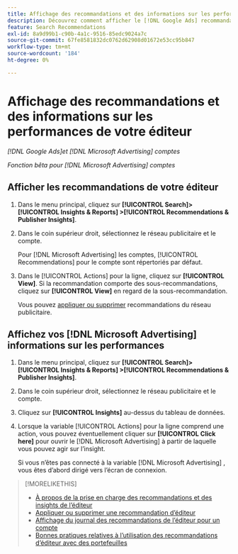 ```yaml
---
title: Affichage des recommandations et des informations sur les performances de l’éditeur
description: Découvrez comment afficher le [!DNL Google Ads] recommandations et [!DNL Microsoft Advertising] informations de performances de vos comptes réseau publicitaire.
feature: Search Recommendations
exl-id: 8a9d99b1-c90b-4a1c-9516-85edc9024a7c
source-git-commit: 67fe8581832dc0762d62908d01672e53cc95b847
workflow-type: tm+mt
source-wordcount: '184'
ht-degree: 0%

---
```


# Affichage des recommandations et des informations sur les performances de votre éditeur

*[!DNL Google Ads]et [!DNL Microsoft Advertising] comptes*

*Fonction bêta pour [!DNL Microsoft Advertising] comptes*

## Afficher les recommandations de votre éditeur

1. Dans le menu principal, cliquez sur **[!UICONTROL Search]> [!UICONTROL Insights & Reports] >[!UICONTROL Recommendations & Publisher Insights]**.

1. Dans le coin supérieur droit, sélectionnez le réseau publicitaire et le compte.

   Pour [!DNL Microsoft Advertising] les comptes, [!UICONTROL Recommendations] pour le compte sont répertoriés par défaut.

1. Dans le [!UICONTROL Actions] pour la ligne, cliquez sur **[!UICONTROL View]**. Si la recommandation comporte des sous-recommandations, cliquez sur **[!UICONTROL View]** en regard de la sous-recommandation.

   Vous pouvez [appliquer ou supprimer](recommendation-apply-dismiss.md) recommandations du réseau publicitaire.

## Affichez vos [!DNL Microsoft Advertising] informations sur les performances

1. Dans le menu principal, cliquez sur **[!UICONTROL Search]> [!UICONTROL Insights & Reports] >[!UICONTROL Recommendations & Publisher Insights]**.

1. Dans le coin supérieur droit, sélectionnez le réseau publicitaire et le compte.

1. Cliquez sur **[!UICONTROL Insights]** au-dessus du tableau de données.

1. Lorsque la variable [!UICONTROL Actions] pour la ligne comprend une action, vous pouvez éventuellement cliquer sur **[!UICONTROL Click here]** pour ouvrir le [!DNL Microsoft Advertising] à partir de laquelle vous pouvez agir sur l’insight.

   Si vous n’êtes pas connecté à la variable [!DNL Microsoft Advertising] , vous êtes d’abord dirigé vers l’écran de connexion.

>[!MORELIKETHIS]
>
>* [À propos de la prise en charge des recommandations et des insights de l’éditeur](recommendation-support.md)
>* [Appliquer ou supprimer une recommandation d’éditeur](recommendation-apply-dismiss.md)
>* [Affichage du journal des recommandations de l’éditeur pour un compte](recommendation-view-log.md)
>* [Bonnes pratiques relatives à l’utilisation des recommandations d’éditeur avec des portefeuilles](recommendation-best-practices.md)
